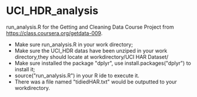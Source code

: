 UCI_HDR_analysis
================
run_analysis.R for the Getting and Cleaning Data Course Project from https://class.coursera.org/getdata-009.

* Make sure run_analysis.R in your work directory;
* Make sure the UCI_HDR datas have been unziped in your work directory,they should locate at workdirectory/UCI HAR Dataset/
* Make sure installed the package "dplyr", use install.packages("dplyr") to install it;
* source("run_analysis.R") in your R ide to execute it.
* There was a file named "tidiedHAR.txt" would be outputted to your workdirectory.
